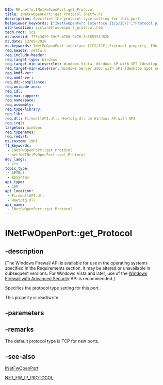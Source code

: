 ```yaml
---
UID: NF:netfw.INetFwOpenPort.get_Protocol
title: INetFwOpenPort::get_Protocol (netfw.h)
description: Specifies the protocol type setting for this port.
helpviewer_keywords: ["INetFwOpenPort interface [ICS/ICF]","Protocol property","INetFwOpenPort.Protocol","INetFwOpenPort.get_Protocol","INetFwOpenPort::Protocol","INetFwOpenPort::get_Protocol","INetFwOpenPort::put_Protocol","Protocol property [ICS/ICF]","Protocol property [ICS/ICF]","INetFwOpenPort interface","get_Protocol","ics.inetfwopenport_protocol","netfw/INetFwOpenPort::Protocol","netfw/INetFwOpenPort::get_Protocol","netfw/INetFwOpenPort::put_Protocol"]
old-location: ics\inetfwopenport_protocol.htm
tech.root: ics
ms.assetid: 775c3d29-89c7-4768-9476-2e56555fd82b
ms.date: 12/05/2018
ms.keywords: INetFwOpenPort interface [ICS/ICF],Protocol property, INetFwOpenPort.Protocol, INetFwOpenPort.get_Protocol, INetFwOpenPort::Protocol, INetFwOpenPort::get_Protocol, INetFwOpenPort::put_Protocol, Protocol property [ICS/ICF], Protocol property [ICS/ICF],INetFwOpenPort interface, get_Protocol, ics.inetfwopenport_protocol, netfw/INetFwOpenPort::Protocol, netfw/INetFwOpenPort::get_Protocol, netfw/INetFwOpenPort::put_Protocol
req.header: netfw.h
req.include-header: 
req.target-type: Windows
req.target-min-winverclnt: Windows Vista, Windows XP with SP2 [desktop apps only]
req.target-min-winversvr: Windows Server 2003 with SP1 [desktop apps only]
req.kmdf-ver: 
req.umdf-ver: 
req.ddi-compliance: 
req.unicode-ansi: 
req.idl: 
req.max-support: 
req.namespace: 
req.assembly: 
req.type-library: 
req.lib: 
req.dll: FirewallAPI.dll; Hnetcfg.dll on Windows XP with SP2
req.irql: 
targetos: Windows
req.typenames: 
req.redist: 
ms.custom: 19H1
f1_keywords:
 - INetFwOpenPort::get_Protocol
 - netfw/INetFwOpenPort::get_Protocol
dev_langs:
 - c++
topic_type:
 - APIRef
 - kbSyntax
api_type:
 - COM
api_location:
 - FirewallAPI.dll
 - Hnetcfg.dll
api_name:
 - INetFwOpenPort::get_Protocol
---
```


# INetFwOpenPort::get_Protocol


## -description

<p class="CCE_Message">[The Windows Firewall API is available for use in the operating systems specified in the Requirements section. It may be altered or unavailable in subsequent versions. For Windows Vista and later, use of the <a href="/previous-versions/windows/desktop/ics/windows-firewall-advanced-security-start-page">Windows Firewall with Advanced Security</a> API is recommended.]

Specifies the protocol type setting  for this port.

This property is read/write.

## -parameters

## -remarks

The default protocol type is TCP for new ports.

## -see-also

<a href="/previous-versions/windows/desktop/api/netfw/nn-netfw-inetfwopenport">INetFwOpenPort</a>



<a href="/windows/desktop/api/icftypes/ne-icftypes-net_fw_ip_protocol">NET_FW_IP_PROTOCOL</a>

